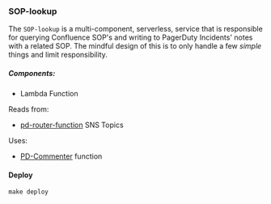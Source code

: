 ### SOP-lookup

The `SOP-lookup` is a multi-component, serverless, service that is responsible for querying Confluence SOP's and writing to PagerDuty Incidents' notes with a related SOP. The mindful design of this is to only handle a few _simple_ things and limit responsibility.


##### Components:
* Lambda Function

Reads from:
* [pd-router-function](../pd-router-function/README.md) SNS Topics

Uses:
* [PD-Commenter](../pd-commenter/README.md) function


#### Deploy
`make deploy`

